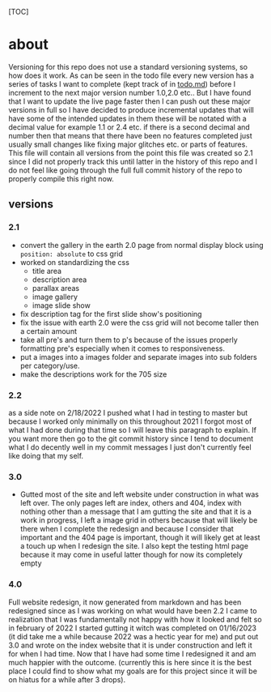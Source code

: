 [TOC]

# about

Versioning for this repo does not use a standard versioning systems, so how does it work. As can be seen in the todo file every new version has a series of tasks I want to complete (kept track of in [todo.md](todo.md)) before I increment to the next major version number 1.0,2.0 etc.. But I have found that I want to update the live page faster then I can push out these major versions in full so I have decided to produce incremental updates that will have some of the intended updates in them these will be notated with a decimal value for example 1.1 or 2.4 etc. if there is a second decimal and number then that means that there have been no features completed just usually small changes like fixing major glitches etc. or parts of features. 
This file will contain all versions from the point this file was created so 2.1 since I did not properly track this until latter in the history of this repo and I do not feel like going through the full full commit history of the repo to properly compile this right now.

## versions

### 2.1

- convert the gallery in the earth 2.0 page from normal display block using `position: absolute` to css grid
- worked on standardizing the css
  - title area
  - description area
  - parallax areas
  - image gallery
  - image slide show
- fix description tag for the first slide show's positioning
- fix the issue with earth 2.0 were the css grid will not become taller then a certain amount
- take all pre's and turn them to p's because of the issues properly formatting pre's especially when it comes to responsiveness.
- put a images into a images folder and separate images into sub folders per category/use.
- make the descriptions work for the 705 size

### 2.2 

as a side note on 2/18/2022 I pushed what I had in testing to master but because I worked only minimally on this throughout 2021 I forgot most of what I had done during that time so I will leave this paragraph to explain. If you want more then go to the git commit history since I tend to document what I do decently well in my commit messages I just don't currently feel like doing that my self. 

### 3.0

 - Gutted most of the site and left website under construction in what was left over. The only pages left are index, others and 404, index with nothing other than a message that I am gutting the site and that it is a work in progress, I left a image grid in others because that will likely be there when I complete the redesign and because I consider that important and the 404 page is important, though it will likely get at least a touch up when I redesign the site. I also kept the testing html page because it may come in useful latter though for now its completely empty

### 4.0

Full website redesign, it now generated from markdown and has been redesigned since as I was working on what would have been 2.2 I came to realization that I was fundamentally not happy with how it looked and felt so in february of 2022 I started gutting it witch was completed on 01/16/2023 (it did take me a while because 2022 was a hectic year for me) and put out 3.0 and wrote on the index website that it is under construction and left it for when I had time. Now that I have had some time I redesigned it and am much happier with the outcome. (currently this is here since it is the best place I could find to show what my goals are for this project since it will be on hiatus for a while after 3 drops).
